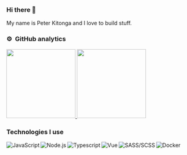 ### Hi there 👋

My name is Peter Kitonga and I love to build stuff.

### ⚙️ &nbsp;GitHub analytics

<p>
<a href="https://github.com/peterkitonga">
  <img height="180em" src="https://github-readme-stats-eight-theta.vercel.app/api?username=peterkitonga&show_icons=true&theme=algolia&include_all_commits=true&count_private=true"/>
  <img height="180em" src="https://github-readme-stats-eight-theta.vercel.app/api/top-langs/?username=peterkitonga&layout=compact&langs_count=8&theme=algolia"/>
</a>
</p>

### Technologies I use
<img align="left" alt="JavaScript" src="https://img.shields.io/badge/Javascript-F7DF1E?logo=javascript&style=for-the-badge&logoColor=white" />
<img align="left" alt="Node.js" src="https://img.shields.io/badge/Node.js-339933?logo=node-dot-js&style=for-the-badge&logoColor=white" />
<img align="left" alt="Typescript" src="https://img.shields.io/badge/Typescript-3178C6?logo=typescript&style=for-the-badge&logoColor=white" />
<img align="left" alt="Vue" src="https://img.shields.io/badge/Vue.JS-4FC08D?logo=vue-dot-js&style=for-the-badge&logoColor=white" />
<img align="left" alt="SASS/SCSS" src="https://img.shields.io/badge/Sass-CC6699?logo=sass&style=for-the-badge&logoColor=white" />
<img align="left" alt="Docker" src="https://img.shields.io/badge/Docker-2496ED?logo=docker&style=for-the-badge&logoColor=white" />
